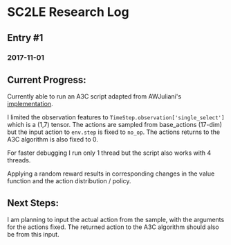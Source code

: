 # SC2LE Research Log
## Entry #1
### 2017-11-01

## Current Progress:

Currently able to run an A3C script adapted from AWJuliani's [implementation](https://medium.com/emergent-future/simple-reinforcement-learning-with-tensorflow-part-8-asynchronous-actor-critic-agents-a3c-c88f72a5e9f2).

I limited the observation features to `TimeStep.observation['single_select']` which is a (1,7) tensor.
The actions are sampled from base_actions (17-dim) but the input action to `env.step` is fixed to `no_op`.
The actions returns to the A3C algorithm is also fixed to 0.

For faster debugging I run only 1 thread but the script also works with 4 threads.

Applying a random reward results in corresponding changes in the value function and the action distribution / policy.

## Next Steps:

I am planning to input the actual action from the sample, with the arguments for the actions fixed.
The returned action to the A3C algorithm should also be from this input.